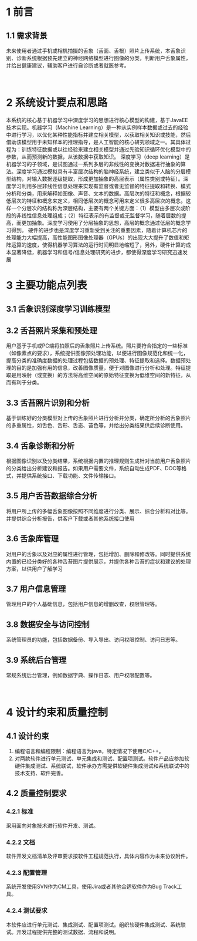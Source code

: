 # 1 前言
## 1.1 需求背景
未来使用者通过手机或相机拍摄的舌象（舌面、舌根）照片上传系统，本舌象识别、诊断系统根据预先建立的神经网络模型进行图像的分类，判断用户舌象属性，并给出健康建议，辅助客户进行自诊断或者就医参考。

 
# 2 系统设计要点和思路
本系统的核心基于机器学习中深度学习的思想进行核心模型的构建，基于JavaEE技术实现。机器学习（Machine Learning）是一种从实例样本数据或过去的经验中进行学习，以优化某种性能指标并建立相关模型，以获取相关知识或技能，然后借助该模型用于未知样本的推理指导，是人工智能的核心研究领域之一。其具体过程为：训练特征数据或以往经验来建立相关模型并通过先验知识循环优化模型中的参数，从而预测新的数据，从该数据中获取知识。
深度学习（deep learning）是机器学习的子领域，是试图通过一系列多层的非线性的变换对数据进行抽象的算法。深度学习通过模拟具有丰富层次结构的脑神经系统，建立类似于人脑的分层模型结构，对输入数据逐级提取，形成更加抽象的高层表示（属性类别或特征）。深度学习利用多层非线性信息处理来实现有监督或者无监督的特征提取和转换、模式分析和分类，用来解释如图像、声音、文本的数据。高层次的特征和概念，根据较低层次的特征和概念来定义，相同低层次的概念可用来定义很多高层次的概念。这样一个分层次的结构称为深层结构，主要有两个关键方面：（1）模型由多层次或阶段的非线性信息处理组成；（2）特征表示的有监督或无监督学习，随着层数的提高，而更加抽象。深度学习使用了分层抽象的思想，高层的概念通过低层的概念学习得到。
硬件的进步也是深度学习重新受到关注的重要因素，随着计算机芯片的处理能力大幅提高，高性能图形图像处理器（GPUs）的出现大大提升了数值和矩阵运算的速度，使得机器学习算法的运行时间明显地缩短了，另外，硬件计算的成本显著降低，机器学习和信号/信息处理研究的进步，都使得深度学习研究迅速发展

# 3 主要功能点列表
## 3.1 舌象识别深度学习训练模型
## 3.2 舌苔照片采集和预处理
用户基于手机或PC端将拍照后的舌象照片上传系统。照片要符合指定的一些标准（如像素点的要求），系统提供图像预处理功能，以便进行图像规范化和统一化，提高分类的准确度数据的处理过程包括数据的预处理、特征提取和选择。数据预处理的目的是加强有用的信息，改善图像质量，便于对图像进行分析和处理。特征提取是用映射（或变换）的方法将高维空间的原始特征变换为低维空间的新特征，从而有利于分类。
## 3.3 舌苔照片识别和分析
基于训练好的分类模型对上传的舌象照片进行分析并分类，确定所分析的舌象照片的多重属性，如舌色、舌形、舌态、苔色等，并给出分类结果供后续诊断使用。
## 3.4 舌象诊断和分析
根据图像识别以及分类结果，系统根据内置的推理规则生成针对当前用户舌象照片的分类给出分析建议和报告。如果用户需要文件，系统自动生成PDF、DOC等格式，并提供系统接口、下载功能、文件传输接口。
## 3.5 用户舌苔数据综合分析
将用户所上传的多幅舌象图像按照不同维度进行分类、展示、综合分析和对比等。并提供综合分析报告，供客户下载或者其他系统接口使用
## 3.6 舌象库管理
对用户的舌象以及对应的属性进行管理，包括增加、删除和修改等。同时提供系统内置的已经分类好的各种舌苔图片提供展示，并提供各种舌苔的症状和建议的处理方案，以供用户了解学习
## 3.7 用户信息管理
管理用户的个人基础信息，包括用户信息的增删改查，权限管理等。
## 3.8 数据安全与访问控制
系统管理员的功能，包括数据备份、导入导出、访问权限控制、访问日志等。
## 3.9 系统后台管理
常规系统后台管理，例如数据字典、操作日志、用户权限配置等。

 

# 4 设计约束和质量控制
## 4.1 设计约束
1. 编程语言和编程限制：编程语言为java，特定情况下使用C/C++。
2. 对两款软件进行单元测试、单元集成和测试、配置项测试。软件产品应参加软硬件集成测试、系统联试，软件承办方需提供软硬件集成测试和系统联试中的技术支持、软件完善。
## 4.2 质量控制要求
### 4.2.1 标准
采用面向对象技术进行软件开发、测试。
### 4.2.2 文档
软件开发文档清单及评审要求按软件工程规范执行，具体内容作为未来协议附件。
### 4.2.3 配置管理
系统开发使用SVN作为CM工具，使用Jira或者其他合适软件作为Bug Track工具。
### 4.2.4 测试要求
本软件应进行单元测试、集成测试、配置项测试。组织软硬件集成测试、系统联试。开发过程提供完整的测试数据、流程和说明。 
